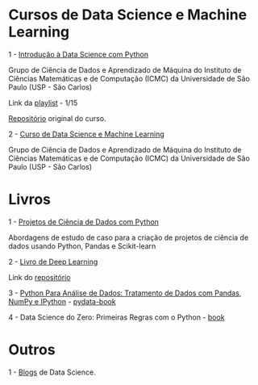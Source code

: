 # Cursos de Data Science e Machine Learning 

1 - [Introdução à Data Science com Python](https://github.com/renatogcruz/pos_data_science_analytics/tree/main/data_science/introducao_data_science_python)

Grupo de Ciência de Dados e Aprendizado de Máquina do Instituto de Ciências Matemáticas e de Computação (ICMC) da Universidade de São Paulo (USP - São Carlos)

Link da [playlist](https://www.youtube.com/playlist?list=PLFE-LjWAAP9SfEuLXf3qrpw4szKWjlYq9) - 1/15

[Repositório](https://github.com/icmc-data/Intro-Data-Science-Youtube) original do curso.

2 - [Curso de Data Science e Machine Learning](https://github.com/renatogcruz/pos_data_science_analytics/tree/main/data_science/data_science_e_machine_learnig)

 Grupo de Ciência de Dados e Aprendizado de Máquina do Instituto de Ciências Matemáticas e de Computação (ICMC) da Universidade de São Paulo (USP - São Carlos)



# Livros

1 - [Projetos de Ciência de Dados com Python](https://github.com/renatogcruz/pos_data_science_analytics/tree/main/data_science/projetos_de_ciencias_de_dados_com_python)

Abordagens de estudo de caso para a criação de projetos de ciência de dados usando Python, Pandas e Scikit-learn

2 - [Livro de Deep Learning](http://www.deeplearningbook.com.br/) 

Link do [repositório](https://github.com/dsacademybr/DeepLearningBook)

3 - [Python Para Análise de Dados: Tratamento de Dados com Pandas, NumPy e IPython](https://www.amazon.com.br/Python-Para-An%C3%A1lise-Dados-Tratamento/dp/8575226479/ref=asc_df_8575226479/?tag=googleshopp00-20&linkCode=df0&hvadid=379739109739&hvpos=&hvnetw=g&hvrand=16442588214836239770&hvpone=&hvptwo=&hvqmt=&hvdev=c&hvdvcmdl=&hvlocint=&hvlocphy=1001590&hvtargid=pla-812784633558&psc=1) - [pydata-book](https://github.com/TheAlgorithms/Python/tree/master/searches)

4 - Data Science do Zero: Primeiras Regras com o Python - [book](https://www.amazon.com.br/Data-Science-zero-Joel-Grus/dp/857608998X/ref=pd_bxgy_img_2/147-0972364-7540546?_encoding=UTF8&pd_rd_i=857608998X&pd_rd_r=d348e95d-eb30-4689-a8be-db2ae13093a6&pd_rd_w=BAnHB&pd_rd_wg=Ul7ei&pf_rd_p=400138fd-99e3-44de-aed2-5a7aff7ca010&pf_rd_r=E8H1W6BXPD3WQYFHYM8Z&psc=1&refRID=E8H1W6BXPD3WQYFHYM8Z)


# Outros

1 - [Blogs](https://github.com/dsacademybr/data-science-blogs) de Data Science.
